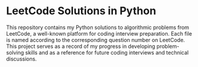 # LeetCode Solutions in Python
This repository contains my Python solutions to algorithmic problems from LeetCode, a well-known platform for coding interview preparation. Each file is named according to the corresponding question number on LeetCode. This project serves as a record of my progress in developing problem-solving skills and as a reference for future coding interviews and technical discussions.

